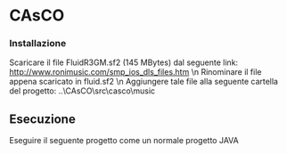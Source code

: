# CAsCO

### Installazione

Scaricare il file FluidR3GM.sf2 (145 MBytes) dal seguente link: http://www.ronimusic.com/smp_ios_dls_files.htm \n
Rinominare il file appena scaricato in fluid.sf2 \n
Aggiungere tale file alla seguente cartella del progetto: ..\CAsCO\src\casco\music

## Esecuzione

Eseguire il seguente progetto come un normale progetto JAVA
